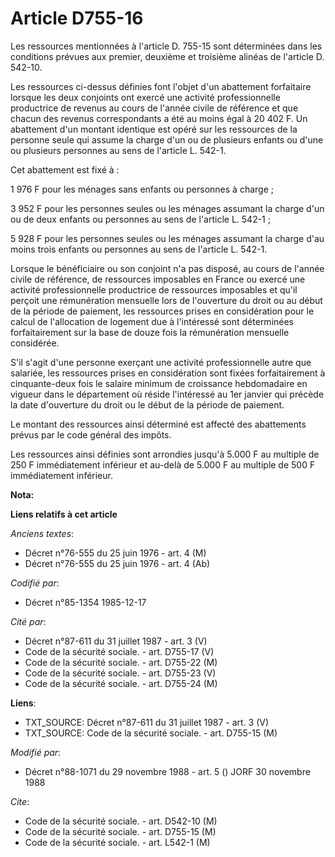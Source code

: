 # Article D755-16

Les ressources mentionnées à l'article D. 755-15 sont déterminées dans les conditions prévues aux premier, deuxième et
troisième alinéas de l'article D. 542-10.

Les ressources ci-dessus définies font l'objet d'un abattement forfaitaire lorsque les deux conjoints ont exercé une activité
professionnelle productrice de revenus au cours de l'année civile de référence et que chacun des revenus correspondants a été
au moins égal à 20 402 F. Un abattement d'un montant identique est opéré sur les ressources de la personne seule qui assume
la charge d'un ou de plusieurs enfants ou d'une ou plusieurs personnes au sens de l'article L. 542-1.

Cet abattement est fixé à :

1 976 F pour les ménages sans enfants ou personnes à charge ;

3 952 F pour les personnes seules ou les ménages assumant la charge d'un ou de deux enfants ou personnes au sens de l'article
L. 542-1 ;

5 928 F pour les personnes seules ou les ménages assumant la charge d'au moins trois enfants ou personnes au sens de
l'article L. 542-1.

Lorsque le bénéficiaire ou son conjoint n'a pas disposé, au cours de l'année civile de référence, de ressources imposables en
France ou exercé une activité professionnelle productrice de ressources imposables et qu'il perçoit une rémunération
mensuelle lors de l'ouverture du droit ou au début de la période de paiement, les ressources prises en considération pour le
calcul de l'allocation de logement due à l'intéressé sont déterminées forfaitairement sur la base de douze fois la
rémunération mensuelle considérée. 

S'il s'agit d'une personne exerçant une activité professionnelle autre que salariée, les ressources prises en considération
sont fixées forfaitairement à cinquante-deux fois le salaire minimum de croissance hebdomadaire en vigueur dans le
département où réside l'intéressé au 1er janvier qui précède la date d'ouverture du droit ou le début de la période de
paiement. 

Le montant des ressources ainsi déterminé est affecté des abattements prévus par le code général des impôts. 

Les ressources ainsi définies sont arrondies jusqu'à 5.000 F au multiple de 250 F immédiatement inférieur et au-delà de 5.000
F au multiple de 500 F immédiatement inférieur.

**Nota:**



**Liens relatifs à cet article**

_Anciens textes_:

  - Décret n°76-555 du 25 juin 1976 - art. 4 (M)
  - Décret n°76-555 du 25 juin 1976 - art. 4 (Ab)

_Codifié par_:

  - Décret n°85-1354 1985-12-17

_Cité par_:

  - Décret n°87-611 du 31 juillet 1987 - art. 3 (V)
  - Code de la sécurité sociale. - art. D755-17 (V)
  - Code de la sécurité sociale. - art. D755-22 (M)
  - Code de la sécurité sociale. - art. D755-23 (V)
  - Code de la sécurité sociale. - art. D755-24 (M)

**Liens**:

  - TXT_SOURCE: Décret n°87-611 du 31 juillet 1987 - art. 3 (V)
  - TXT_SOURCE: Code de la sécurité sociale. - art. D755-15 (M)

_Modifié par_:

  - Décret n°88-1071 du 29 novembre 1988 - art. 5 () JORF 30 novembre 1988

_Cite_:

  - Code de la sécurité sociale. - art. D542-10 (M)
  - Code de la sécurité sociale. - art. D755-15 (M)
  - Code de la sécurité sociale. - art. L542-1 (M)
